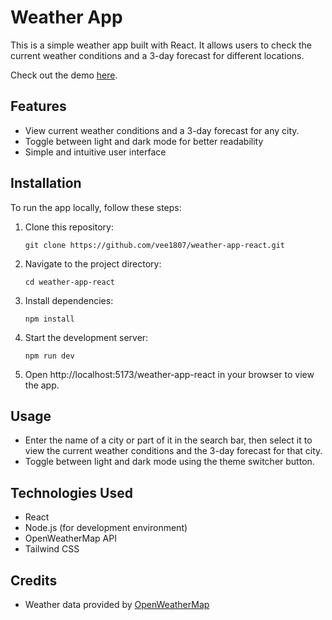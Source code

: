 # Weather App

This is a simple weather app built with React. It allows users to check the current weather conditions and a 3-day forecast for different locations.

Check out the demo [here](https://vee1807.github.io/weather-app-react/).

## Features

- View current weather conditions and a 3-day forecast for any city.
- Toggle between light and dark mode for better readability
- Simple and intuitive user interface



## Installation

To run the app locally, follow these steps:

1. Clone this repository:

    ```
    git clone https://github.com/vee1807/weather-app-react.git
    ```

2. Navigate to the project directory:

    ```
    cd weather-app-react
    ```

3. Install dependencies:

    ```
    npm install
    ```

4. Start the development server:

    ```
    npm run dev
    ```

5. Open http://localhost:5173/weather-app-react in your browser to view the app.

## Usage

- Enter the name of a city or part of it in the search bar, then select it to view the current weather conditions and the 3-day forecast for that city.
- Toggle between light and dark mode using the theme switcher button.

## Technologies Used

- React
- Node.js (for development environment)
- OpenWeatherMap API
- Tailwind CSS

## Credits

- Weather data provided by [OpenWeatherMap](https://openweathermap.org/)
